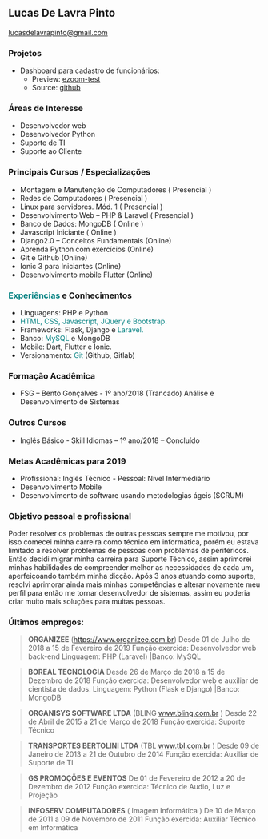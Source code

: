 ## Lucas De Lavra Pinto

lucasdelavrapinto@gmail.com

### Projetos
- Dashboard para cadastro de funcionários:
  - Preview: [ezoom-test](http://lucasdev-test-ezoom.epizy.com)
  - Source: [github](https://github.com/lucasdelavrapinto/ezoom-dev-test)

### Áreas de Interesse

- Desenvolvedor web
- Desenvolvedor Python
- Suporte de TI
- Suporte ao Cliente

### Principais Cursos / Especializações

- Montagem e Manutenção de Computadores ( Presencial )
- Redes de Computadores ( Presencial )
- Linux para servidores. Mód. 1 ( Presencial )
- Desenvolvimento Web – PHP & Laravel ( Presencial )
- Banco de Dados: MongoDB ( Online )
- Javascript Iniciante ( Online )
- Django2.0 – Conceitos Fundamentais (Online)
- Aprenda Python com exercícios (Online)
- Git e Github (Online)
- Ionic 3 para Iniciantes (Online)
- Desenvolvimento mobile Flutter (Online)

### <span style="color:teal">Experiências</span> e Conhecimentos

- Linguagens: <span style="color:">PHP</span> e Python
- <span style="color:teal">HTML, CSS, Javascript, JQuery e Bootstrap.</span>
- Frameworks: Flask, Django e <span style="color:teal">Laravel.</span>
- Banco: <span style="color:teal">MySQL</span> e MongoDB
- Mobile: Dart, Flutter e Ionic.
- Versionamento: <span style="color:teal">Git</span> (Github, Gitlab)

### Formação Acadêmica

- FSG – Bento Gonçalves - 1º ano/2018 (Trancado)
  Análise e Desenvolvimento de Sistemas

### Outros Cursos

- Inglês Básico - Skill Idiomas – 1º ano/2018 – Concluído

### Metas Acadêmicas para 2019

- Profissional: Inglês Técnico - Pessoal: Nível Intermediário
- Desenvolvimento Mobile
- Desenvolvimento de software usando metodologias ágeis (SCRUM)


### Objetivo pessoal e profissional

Poder resolver os problemas de outras pessoas sempre me motivou, por isso comecei minha carreira como técnico em informática, porém eu estava limitado a resolver problemas de pessoas com problemas de periféricos.
Então decidi migrar minha carreira para Suporte Técnico, assim aprimorei minhas habilidades de compreender melhor as necessidades de cada um, aperfeiçoando também minha dicção.
Após 3 anos atuando como suporte, resolvi aprimorar ainda mais minhas competências e alterar novamente meu perfil para então me tornar desenvolvedor de sistemas, assim eu poderia criar muito mais soluções para muitas pessoas.


### Últimos empregos:

> **ORGANIZEE** (https://www.organizee.com.br)
> Desde 01 de Julho de 2018 a 15 de Fevereiro de 2019
> Função exercida: Desenvolvedor web back-end
> Linguagem: PHP (Laravel) |Banco: MySQL

> **BOREAL TECNOLOGIA**
> Desde 26 de Março de 2018 a 15 de Dezembro de 2018
> Função exercida: Desenvolvedor web e auxiliar de cientista de dados.
> Linguagem: Python (Flask e Django) |Banco: MongoDB

> **ORGANISYS SOFTWARE LTDA** (BLING www.bling.com.br )
> Desde 22 de Abril de 2015 a 21 de Março de 2018
> Função exercida: Suporte Técnico

> **TRANSPORTES BERTOLINI LTDA** (TBL www.tbl.com.br )
> Desde 09 de Janeiro de 2013 a 21 de Outubro de 2014
> Função exercida: Auxiliar de Suporte de TI

> **GS PROMOÇÕES E EVENTOS**
> De 01 de Fevereiro de 2012 a 20 de Dezembro de 2012
> Função exercida: Técnico de Audio, Luz e Projeção

> **INFOSERV COMPUTADORES** ( Imagem Informática )
> De 10 de Março de 2011 a 09 de Novembro de 2011
> Função exercida: Auxiliar Técnico em Informática
